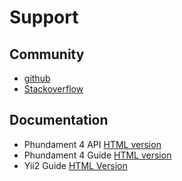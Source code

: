 Support
=======

Community
---------

- [github](https://github.com/phundament/app/tree/4.0)
- [Stackoverflow](http://stackoverflow.com/questions/tagged/phundament)


Documentation
-------------

- Phundament 4 API [HTML version](http://docs.phundament.com/4.0/)
- Phundament 4 Guide [HTML version](http://docs.phundament.com/4.0/guide-index.html)
- Yii2 Guide [HTML Version](http://www.yiiframework.com/doc-2.0/guide-index.html)
